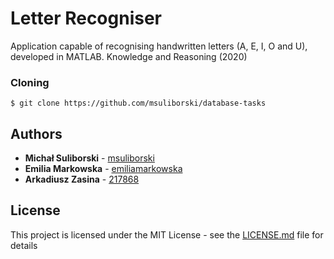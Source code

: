 # Letter Recogniser
Application capable of recognising handwritten letters (A, E, I, O and U), developed in MATLAB. Knowledge and Reasoning (2020)

### Cloning

```
$ git clone https://github.com/msuliborski/database-tasks
```

## Authors

* **Michał Suliborski** - [msuliborski](https://github.com/msuliborski)
* **Emilia Markowska** - [emiliamarkowska](https://github.com/emiliamarkowska)
* **Arkadiusz Zasina** - [217868](https://github.com/217868)

## License

This project is licensed under the MIT License - see the [LICENSE.md](LICENSE.md) file for details
